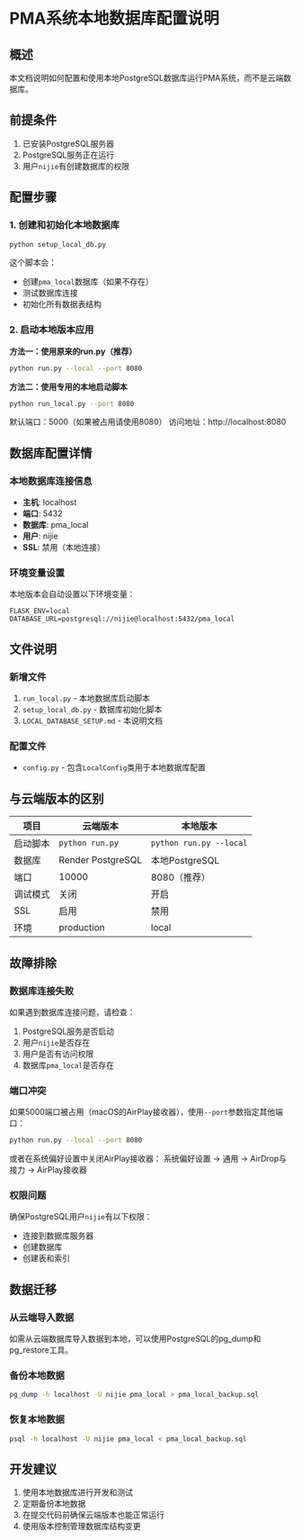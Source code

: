 # PMA系统本地数据库配置说明

## 概述
本文档说明如何配置和使用本地PostgreSQL数据库运行PMA系统，而不是云端数据库。

## 前提条件
1. 已安装PostgreSQL服务器
2. PostgreSQL服务正在运行
3. 用户`nijie`有创建数据库的权限

## 配置步骤

### 1. 创建和初始化本地数据库
```bash
python setup_local_db.py
```

这个脚本会：
- 创建`pma_local`数据库（如果不存在）
- 测试数据库连接
- 初始化所有数据表结构

### 2. 启动本地版本应用

**方法一：使用原来的run.py（推荐）**
```bash
python run.py --local --port 8080
```

**方法二：使用专用的本地启动脚本**
```bash
python run_local.py --port 8080
```

默认端口：5000（如果被占用请使用8080）
访问地址：http://localhost:8080

## 数据库配置详情

### 本地数据库连接信息
- **主机**: localhost
- **端口**: 5432
- **数据库**: pma_local
- **用户**: nijie
- **SSL**: 禁用（本地连接）

### 环境变量设置
本地版本会自动设置以下环境变量：
```
FLASK_ENV=local
DATABASE_URL=postgresql://nijie@localhost:5432/pma_local
```

## 文件说明

### 新增文件
1. `run_local.py` - 本地数据库启动脚本
2. `setup_local_db.py` - 数据库初始化脚本
3. `LOCAL_DATABASE_SETUP.md` - 本说明文档

### 配置文件
- `config.py` - 包含`LocalConfig`类用于本地数据库配置

## 与云端版本的区别

| 项目 | 云端版本 | 本地版本 |
|------|----------|----------|
| 启动脚本 | `python run.py` | `python run.py --local` |
| 数据库 | Render PostgreSQL | 本地PostgreSQL |
| 端口 | 10000 | 8080（推荐） |
| 调试模式 | 关闭 | 开启 |
| SSL | 启用 | 禁用 |
| 环境 | production | local |

## 故障排除

### 数据库连接失败
如果遇到数据库连接问题，请检查：
1. PostgreSQL服务是否启动
2. 用户`nijie`是否存在
3. 用户是否有访问权限
4. 数据库`pma_local`是否存在

### 端口冲突
如果5000端口被占用（macOS的AirPlay接收器），使用`--port`参数指定其他端口：
```bash
python run.py --local --port 8080
```

或者在系统偏好设置中关闭AirPlay接收器：
系统偏好设置 -> 通用 -> AirDrop与接力 -> AirPlay接收器

### 权限问题
确保PostgreSQL用户`nijie`有以下权限：
- 连接到数据库服务器
- 创建数据库
- 创建表和索引

## 数据迁移

### 从云端导入数据
如需从云端数据库导入数据到本地，可以使用PostgreSQL的pg_dump和pg_restore工具。

### 备份本地数据
```bash
pg_dump -h localhost -U nijie pma_local > pma_local_backup.sql
```

### 恢复本地数据
```bash
psql -h localhost -U nijie pma_local < pma_local_backup.sql
```

## 开发建议
1. 使用本地数据库进行开发和测试
2. 定期备份本地数据
3. 在提交代码前确保云端版本也能正常运行
4. 使用版本控制管理数据库结构变更 